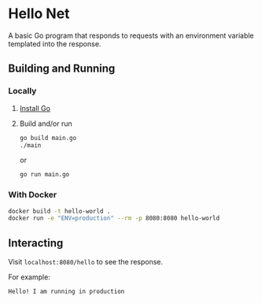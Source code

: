 # Hello Net

A basic Go program that responds to requests with an environment variable templated into the response.

## Building and Running

### Locally

1. [Install Go](https://golang.org/doc/install)

1. Build and/or run

   ```bash
   go build main.go
   ./main
   ```

   or

   ```bash
   go run main.go
   ```

### With Docker

   ```bash
   docker build -t hello-world .
   docker run -e "ENV=production" --rm -p 8080:8080 hello-world
   ```

## Interacting

Visit `localhost:8080/hello` to see the response.

For example:

```bash
Hello! I am running in production
```
